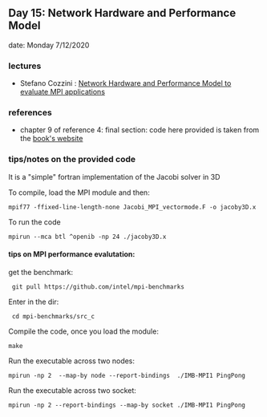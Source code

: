 ## Day 15:  Network Hardware and Performance Model 

date: Monday 7/12/2020

### lectures
 - Stefano Cozzini : [Network Hardware and Performance Model to evaluate MPI applications](lecture8-PerformanceEvaluationforMPI-application.pdf)


### references
 - chapter 9 of reference 4: final section: code here provided is taken from the [book's website](https://blogs.fau.de/hager/hpc-book#teaching)  
 
### tips/notes on the provided code 

It is a "simple" fortran implementation of the Jacobi solver in 3D 

To compile, load the MPI module and then: 

 ` mpif77 -ffixed-line-length-none Jacobi_MPI_vectormode.F -o jacoby3D.x `

To run the code

  ` mpirun --mca btl ^openib -np 24 ./jacoby3D.x  `

#### tips on MPI performance evalutation: 

get the benchmark:
 
 ` git pull https://github.com/intel/mpi-benchmarks`

Enter in the dir: 
 
 `  cd mpi-benchmarks/src_c `

Compile the code, once you load the module: 
 
 ` make `

Run the executable across two nodes: 

 ` mpirun -np 2  --map-by node --report-bindings  ./IMB-MPI1 PingPong `

Run the executable across two socket: 
 
 ` mpirun -np 2 --report-bindings --map-by socket ./IMB-MPI1 PingPong `
 



